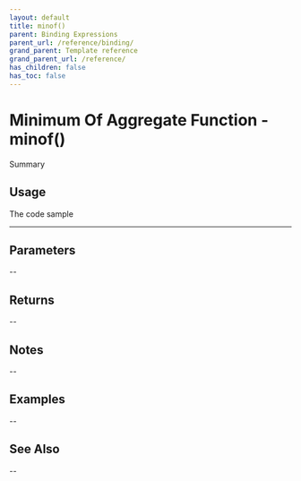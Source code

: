 ```yaml
---
layout: default
title: minof()
parent: Binding Expressions
parent_url: /reference/binding/
grand_parent: Template reference
grand_parent_url: /reference/
has_children: false
has_toc: false
---
```


# Minimum Of Aggregate Function - minof()

Summary

## Usage

 The code sample

---

## Parameters

--

## Returns 

--

## Notes


-- 

## Examples


--


## See Also


--

